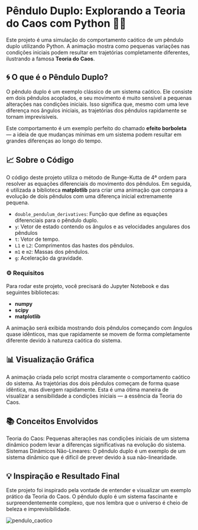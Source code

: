 # Pêndulo Duplo: Explorando a Teoria do Caos com Python 🔄🎢

Este projeto é uma simulação do comportamento caótico de um pêndulo duplo utilizando Python. A animação mostra como pequenas variações nas condições iniciais podem resultar em trajetórias completamente diferentes, ilustrando a famosa **Teoria do Caos**.

## 🌀 O que é o Pêndulo Duplo?

O pêndulo duplo é um exemplo clássico de um sistema caótico. Ele consiste em dois pêndulos acoplados, e seu movimento é muito sensível a pequenas alterações nas condições iniciais. Isso significa que, mesmo com uma leve diferença nos ângulos iniciais, as trajetórias dos pêndulos rapidamente se tornam imprevisíveis.

Este comportamento é um exemplo perfeito do chamado **efeito borboleta** — a ideia de que mudanças mínimas em um sistema podem resultar em grandes diferenças ao longo do tempo.

## 📈 Sobre o Código

O código deste projeto utiliza o método de Runge-Kutta de 4ª ordem para resolver as equações diferenciais do movimento dos pêndulos. Em seguida, é utilizada a biblioteca **matplotlib** para criar uma animação que compara a evolução de dois pêndulos com uma diferença inicial extremamente pequena.

- ``double_pendulum_derivatives``: Função que define as equações diferenciais para o pêndulo duplo.
- ``y``: Vetor de estado contendo os ângulos e as velocidades angulares dos pêndulos
- ``t``: Vetor de tempo.
- ``L1`` e ``L2``: Comprimentos das hastes dos pêndulos.
- ``m1`` e ``m2``: Massas dos pêndulos.
- ``g``: Aceleração da gravidade.

### ⚙️ Requisitos

Para rodar este projeto, você precisará do Jupyter Notebook e das seguintes bibliotecas:

- **numpy**
- **scipy**
- **matplotlib**

A animação será exibida mostrando dois pêndulos começando com ângulos quase idênticos, mas que rapidamente se movem de forma completamente diferente devido à natureza caótica do sistema.

## 📊 Visualização Gráfica

A animação criada pelo script mostra claramente o comportamento caótico do sistema. As trajetórias dos dois pêndulos começam de forma quase idêntica, mas divergem rapidamente. Esta é uma ótima maneira de visualizar a sensibilidade a condições iniciais — a essência da Teoria do Caos.

## 📚 Conceitos Envolvidos

Teoria do Caos: Pequenas alterações nas condições iniciais de um sistema dinâmico podem levar a diferenças significativas na evolução do sistema.
Sistemas Dinâmicos Não-Lineares: O pêndulo duplo é um exemplo de um sistema dinâmico que é difícil de prever devido à sua não-linearidade.

## 💡 Inspiração e Resultado Final
Este projeto foi inspirado pela vontade de entender e visualizar um exemplo prático da Teoria do Caos. O pêndulo duplo é um sistema fascinante e surpreendentemente complexo, que nos lembra que o universo é cheio de beleza e imprevisibilidade.

![pendulo_caotico](https://github.com/user-attachments/assets/a1215dd8-16f3-453e-9455-05bd815ccfba)
